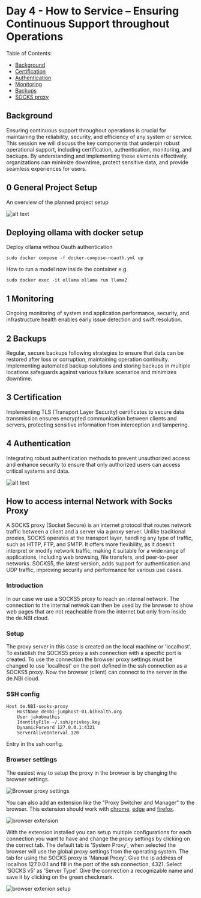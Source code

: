# Day 4 - How to Service – Ensuring Continuous Support throughout Operations

Table of Contents:

- [Background](#background)
- [Certification](#certification)
- [Authentication](#authentication)
- [Monitoring](#monitoring)
- [Backups](#backups)
- [SOCKS proxy](#socks-proxy)

## Background

Ensuring continuous support throughout operations is crucial for maintaining the reliability, security, and efficiency of any system or service. This session we will discuss the key components that underpin robust operational support, including certification, authentication, monitoring, and backups. By understanding and implementing these elements effectively, organizations can minimize downtime, protect sensitive data, and provide seamless experiences for users.

## 0 General Project Setup

An overview of the planned project setup

![alt text](images/llmcloud24.png)


## Deploying ollama with docker setup

Deploy ollama withou Oauth authentication

```
sudo docker compose -f docker-compose-noauth.yml up
```

How to run a model now inside the container e.g.
```
sudo docker exec -it ollama ollama run llama2
```

## 1 Monitoring

Ongoing monitoring of system and application performance, security, and infrastructure health enables early issue detection and swift resolution.

## 2 Backups

Regular, secure backups following strategies to ensure that data can be restored after loss or corruption, maintaining operation continuity. Implementing automated backup solutions and storing backups in multiple locations safeguards against various failure scenarios and minimizes downtime.

## 3 Certification
Implementing TLS (Transport Layer Security) certificates to secure data transmission ensures encrypted communication between clients and servers, protecting sensitive information from interception and tampering.

## 4 Authentication

Integrating robust authentication methods to prevent unauthorized access and enhance security to ensure that only authorized users can access critical systems and data.

![alt text](images/Github-Oauth.png)


## How to access internal Network with Socks Proxy

A SOCKS proxy (Socket Secure) is an internet protocol that routes network traffic between a client and a server via a proxy server. Unlike traditional proxies, SOCKS operates at the transport layer, handling any type of traffic, such as HTTP, FTP, and SMTP. It offers more flexibility, as it doesn’t interpret or modify network traffic, making it suitable for a wide range of applications, including web browsing, file transfers, and peer-to-peer networks. SOCKS5, the latest version, adds support for authentication and UDP traffic, improving security and performance for various use cases.

### Introduction

In our case we use a SOCKS5 proxy to reach an internal network. The connection to the internal netwok can then be used by the browser to show web pages that are not reacheable from the internet but only from inside the de.NBI cloud. 

### Setup

The proxy server in this case is created on the local machine or 'localhost'. To establish the SOCKS5 proxy a ssh connection with a specific port is created. To use the connection the browser proxy settings must be changed to use 'localhost' on the port defined in the ssh connection as a SOCKS5 proxy. Now the browser (client) can connect to the server in the de.NBI cloud.

### SSH config

```config
Host de.NBI-socks-proxy
    HostName denbi-jumphost-01.bihealth.org
    User jakobmathis
    IdentityFile ~/.ssh/privkey.key
    DynamicForward 127.0.0.1:4321
    ServerAliveInterval 120
```

Entry in the ssh config.

### Browser settings

The easiest way to setup the proxy in the browser is by changing the browser settings.

![Browser proxy settings](images/browser-socks-proxy.png)

You can also add an extension like the "Proxy Switcher and Manager" to the browser. This extension should work with [chrome](https://chromewebstore.google.com/detail/proxy-switcher-and-manage/onnfghpihccifgojkpnnncpagjcdbjod), [edge](https://microsoftedge.microsoft.com/addons/detail/proxy-switcher-and-manage/gneeeeckemnjlgopgpchamgmfpkglgaj) and [firefox](https://addons.mozilla.org/en-US/firefox/addon/proxy-switcher-and-manager/).

![browser extension](images/proxy_browser_extension.png)

With the extension installed you can setup multiple configurations for each connection you want to have and change the proxy settings by clicking on the correct tab. The default tab is 'System Proxy', when selected the browser will use the global proxy settings from the operating system. The tab for using the SOCKS proxy is 'Manual Proxy'.
Give the ip address of localhos 127.0.0.1 and fill in the port of the ssh connection, 4321. Select 'SOCKS v5' as 'Server Type'. Give the connection a recognizable name and save it by clicking on the green checkmark.

![browser extenion setup](images/proxy_browser_extension_setup.png)
